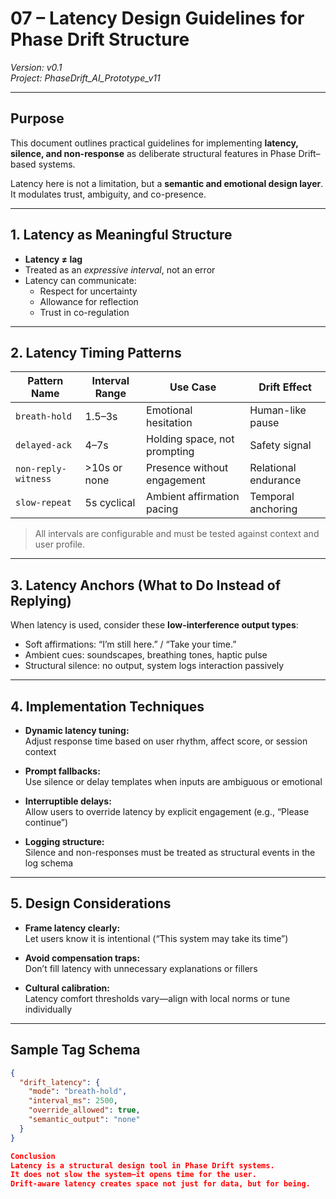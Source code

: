 # 07 – Latency Design Guidelines for Phase Drift Structure  
*Version: v0.1*  
*Project: PhaseDrift_AI_Prototype_v11*

---

## Purpose

This document outlines practical guidelines for implementing **latency, silence, and non-response** as deliberate structural features in Phase Drift–based systems.

Latency here is not a limitation, but a **semantic and emotional design layer**. It modulates trust, ambiguity, and co-presence.

---

## 1. Latency as Meaningful Structure

- **Latency ≠ lag**  
- Treated as an *expressive interval*, not an error
- Latency can communicate:
  - Respect for uncertainty  
  - Allowance for reflection  
  - Trust in co-regulation

---

## 2. Latency Timing Patterns

| Pattern Name         | Interval Range | Use Case                          | Drift Effect             |
|----------------------|----------------|-----------------------------------|--------------------------|
| `breath-hold`        | 1.5–3s         | Emotional hesitation              | Human-like pause         |
| `delayed-ack`        | 4–7s           | Holding space, not prompting      | Safety signal            |
| `non-reply-witness`  | >10s or none   | Presence without engagement       | Relational endurance     |
| `slow-repeat`        | 5s cyclical    | Ambient affirmation pacing        | Temporal anchoring       |

> All intervals are configurable and must be tested against context and user profile.

---

## 3. Latency Anchors (What to Do Instead of Replying)

When latency is used, consider these **low-interference output types**:

- Soft affirmations: “I’m still here.” / “Take your time.”  
- Ambient cues: soundscapes, breathing tones, haptic pulse  
- Structural silence: no output, system logs interaction passively

---

## 4. Implementation Techniques

- **Dynamic latency tuning:**  
  Adjust response time based on user rhythm, affect score, or session context

- **Prompt fallbacks:**  
  Use silence or delay templates when inputs are ambiguous or emotional

- **Interruptible delays:**  
  Allow users to override latency by explicit engagement (e.g., “Please continue”)

- **Logging structure:**  
  Silence and non-responses must be treated as structural events in the log schema

---

## 5. Design Considerations

- **Frame latency clearly:**  
  Let users know it is intentional (“This system may take its time”)

- **Avoid compensation traps:**  
  Don’t fill latency with unnecessary explanations or fillers

- **Cultural calibration:**  
  Latency comfort thresholds vary—align with local norms or tune individually

---

## Sample Tag Schema

```json
{
  "drift_latency": {
    "mode": "breath-hold",
    "interval_ms": 2500,
    "override_allowed": true,
    "semantic_output": "none"
  }
}

Conclusion
Latency is a structural design tool in Phase Drift systems.
It does not slow the system—it opens time for the user.
Drift-aware latency creates space not just for data, but for being.

